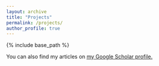 ```yaml
---
layout: archive
title: "Projects"
permalink: /projects/
author_profile: true
---
```


{% include base_path %}

You can also find my articles on <u><a href="{{https://scholar.google.com/citations?user=FspVm0IAAAAJ&hl=en}}">my Google Scholar profile</a>.</u>




